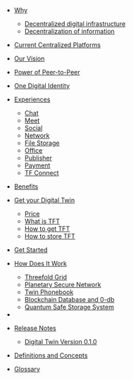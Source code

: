 - [Why](why_home)
  - [Decentralized digital infrastructure](why_infrastructure)
  - [Decentralization of information](why_information)
- [Current Centralized Platforms](bigtechhack)
- [Our Vision](our_vision)
- [Power of Peer-to-Peer](power_of_p2p)
- [One Digital Identity](one_digital_identity)
- [Experiences](experiences)
  - [Chat](twin_chat)
  - [Meet](meet)
  - [Social](social_experience)
  - [Network](network_experience)
  - [File Storage](filestorage)
  - [Office](office)
  - [Publisher](web_wiki_publisher)
  - [Payment](payment)
  <!--- [Notifications](notifications)-->
  - [TF Connect](threefold_connect)
  <!--- [Threefold Farm Management](threefold_farmer_mgmt)-->
- [Benefits](benefits)
- [Get your Digital Twin](get_your_dt_home)
  - [Price](price)
  - [What is TFT](tft_definition)
  - [How to get TFT](how_to_get_tft)
  - [How to store TFT](how_to_store_tft)
- [Get Started](getting_started)
- [How Does It Work](howdoesitwork)
  - [Threefold Grid](twin_architecture)
  - [Planetary Secure Network](planetary_secure_network)
  - [Twin Phonebook](phonebook)
  - [Blockchain Database and 0-db](bcdb_0db)
  - [Quantum Safe Storage System](qsstoragesystem)
  <!-- [peer2peer fairswap](p2p_swap)-->
- <!--[Roadmap](roadmap)-->
- [Release Notes](release_note_home)
  - [Digital Twin Version 0.1.0](digitaltwin_0_1_0)
- [Definitions and Concepts](definition_and_concept)
- [Glossary](threefold:defs)

  <!--- [Digital Twin Version 0.2.0](digitaltwin_0_2_0)
  - [Digital Twin Version 0.3.0](digitaltwin_0_3_0)-->